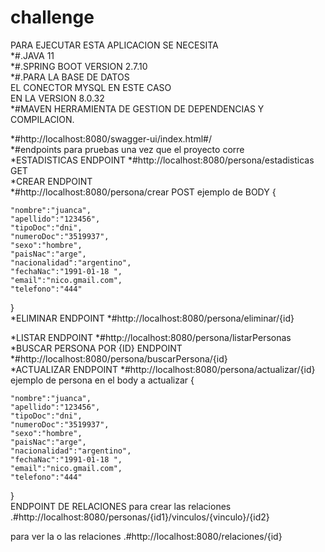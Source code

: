 # challenge
PARA EJECUTAR ESTA APLICACION
SE NECESITA <br>
*#.JAVA 11<br>
*#.SPRING BOOT VERSION 2.7.10 <br>
*#.PARA LA BASE DE DATOS <br>
  EL CONECTOR MYSQL EN ESTE CASO  
  EN LA VERSION 8.0.32 <br>
*#MAVEN 
    HERRAMIENTA DE GESTION DE DEPENDENCIAS Y COMPILACION.<br>
    

    
*#http://localhost:8080/swagger-ui/index.html#/    
*#endpoints para pruebas una vez que el proyecto corre<br>
*ESTADISTICAS ENDPOINT
*#http://localhost:8080/persona/estadisticas GET<br>
*CREAR ENDPOINT  
*#http://localhost:8080/persona/crear  POST
ejemplo de BODY
{
    
    "nombre":"juanca",
    "apellido":"123456",
    "tipoDoc":"dni",
    "numeroDoc":"3519937",
    "sexo":"hombre",
    "paisNac":"arge",
    "nacionalidad":"argentino",
    "fechaNac":"1991-01-18 ",
    "email":"nico.gmail.com",
    "telefono":"444"
    
}<br>
*ELIMINAR ENDPOINT 
*#http://localhost:8080/persona/eliminar/{id}<br>

*LISTAR ENDPOINT 
*#http://localhost:8080/persona/listarPersonas<br>
*BUSCAR PERSONA POR {ID} ENDPOINT 
*#http://localhost:8080/persona/buscarPersona/{id}<br>
*ACTUALIZAR ENDPOINT 
*#http://localhost:8080/persona/actualizar/{id}
ejemplo de persona en el body a actualizar
{
    
    "nombre":"juanca",
    "apellido":"123456",
    "tipoDoc":"dni",
    "numeroDoc":"3519937",
    "sexo":"hombre",
    "paisNac":"arge",
    "nacionalidad":"argentino",
    "fechaNac":"1991-01-18 ",
    "email":"nico.gmail.com",
    "telefono":"444"
    
}
<br>
ENDPOINT DE RELACIONES
  para crear las relaciones
.#http://localhost:8080/personas/{id1}/vinculos/{vinculo}/{id2}<br>

para ver la o las relaciones 
.#http://localhost:8080/relaciones/{id}




